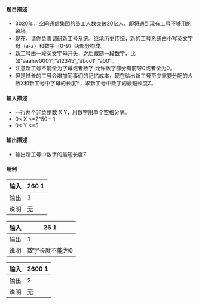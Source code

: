 #### 题目描述

* 3020年，空间通信集团的员工人数突破20亿人，即将遇到现有工号不够用的窘境。
* 现在，请你负责调研新工号系统。继承历史传统，新的工号系统由小写英文字母（a-z）和数字（0-9）两部分构成。
* 新工号由一段英文字母开头，之后跟随一段数字，比如”aaahw0001″,”a12345″,”abcd1″,”a00″。
* 注意新工号不能全为字母或者数字,允许数字部分有前导0或者全为0。
* 但是过长的工号会增加同事们的记忆成本，现在给出新工号至少需要分配的人数X和新工号中字母的长度Y，求新工号中数字的最短长度Z。

#### 输入描述

* 一行两个非负整数 X Y，用数字用单个空格分隔。
* 0< X <=2^50 – 1
* 0< Y <=5

#### 输出描述

* 输出新工号中数字的最短长度Z

#### 用例


| 输入 | 260 1 |
| ------ | ------- |
| 输出 | 1     |
| 说明 | 无    |


| 输入 | 26 1            |
| ------ | ----------------- |
| 输出 | 1               |
| 说明 | 数字长度不能为0 |


| 输入 | 2600 1 |
| ------ | -------- |
| 输出 | 2      |
| 说明 | 无     |
